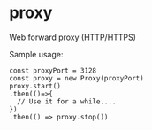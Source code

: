# proxy
Web forward proxy (HTTP/HTTPS)

Sample usage:
```
const proxyPort = 3128
const proxy = new Proxy(proxyPort)
proxy.start()
.then(()=>{
  // Use it for a while....
})
.then(() => proxy.stop())
```
